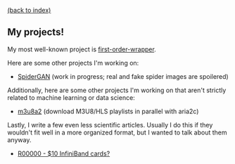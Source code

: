 [(back to index)](index.md)

## My projects!

My most well-known project is [first-order-wrapper](first-order-wrapper.md).

Here are some other projects I'm working on:
- [SpiderGAN](spidergan.md) (work in progress; real and fake spider images are spoilered)

Additionally, here are some other projects I'm working on that aren't strictly related to machine learning or data science:
- [m3u8a2](m3u8a2/m3u8a2.md) (download M3U8/HLS playlists in parallel with aria2c)

Lastly, I write a few even less scientific articles. Usually I do this if they wouldn't fit well in a more organized format, but I wanted to talk about them anyway.
- [R00000 - $10 InfiniBand cards?](random/r00000.md)